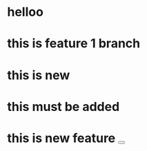 # helloo
# this is feature 1 branch
# this is new

# this must be added <key>

# this is new feature <button>
